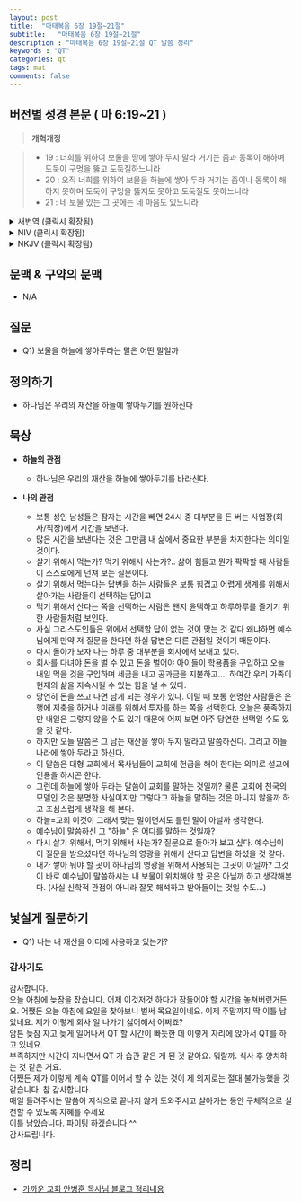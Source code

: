 ```yaml
---
layout: post
title:  "마태복음 6장 19절~21절"
subtitle:   "마태복음 6장 19절~21절"
description : "마태복음 6장 19절~21절 QT 말씀 정리"
keywords : "QT"
categories: qt
tags: mat
comments: false
---
```


## 버전별 성경 본문 ( 마 6:19~21 )

> **개혁개정**

>* 19 : 너희를 위하여 보물을 땅에 쌓아 두지 말라 거기는 좀과 동록이 해하며 도둑이 구멍을 뚫고 도둑질하느니라
>* 20 : 오직 너희를 위하여 보물을 하늘에 쌓아 두라 거기는 좀이나 동록이 해하지 못하며 도둑이 구멍을 뚫지도 못하고 도둑질도 못하느니라
>* 21 : 네 보물 있는 그 곳에는 네 마음도 있느니라

<details>
<summary> 새번역 (클릭시 확장됨)</summary>
<div markdown="1">

>* 19 : "너희는 자기를 위하여 보물을 땅에다가 쌓아 두지 말아라. 땅에서는 좀이 먹고 녹이 슬어서 망가지며, 도둑들이 뚫고 들어와서 훔쳐간다.
>* 20 : 그러므로 너희를 위하여 보물을 하늘에 쌓아 두어라. 거기에는 좀이 먹고 녹이 슬어서 망가지는 일이 없고, 도둑들이 뚫고 들어와서 훔쳐 가지도 못한다.
>* 21 : 너의 보물이 있는 곳에, 너의 마음도 있을 것이다."

</div>
</details>

<details>
<summary> NIV (클릭시 확장됨)</summary>
<div markdown="1">                                  

>* 19 : “Do not store up for yourselves treasures on earth, where moths and vermin destroy, and where thieves break in and steal.
>* 20 : But store up for yourselves treasures in heaven, where moths and vermin do not destroy, and where thieves do not break in and steal.
>* 21 : For where your treasure is, there your heart will be also.

</div>
</details>

<details>
<summary> NKJV (클릭시 확장됨)</summary>
<div markdown="1">

>* 19 : “Do not lay up for yourselves treasures on earth, where moth and rust destroy and where thieves break in and steal;
>* 20 : but lay up for yourselves treasures in heaven, where neither moth nor rust destroys and where thieves do not break in and steal.
>* 21 : For where your treasure is, there your heart will be also.

</div>
</details>

## 문맥 & 구약의 문맥 

* N/A

## 질문

* Q1) 보물을 하늘에 쌓아두라는 말은 어떤 말일까

## 정의하기

* 하나님은 우리의 재산을 하늘에 쌓아두기를 원하신다

## 묵상

* **하늘의 관점**  
    - 하나님은 우리의 재산을 하늘에 쌓아두기를 바라신다.
  
* **나의 관점**
    - 보통 성인 남성들은 잠자는 시간을 빼면 24시 중 대부분을 돈 버는 사업장(회사/직장)에서 시간을 보낸다.
    - 많은 시간을 보낸다는 것은 그만큼 내 삶에서 중요한 부분을 차지한다는 의미일 것이다. 
    - 살기 위해서 먹는가? 먹기 위해서 사는가?.. 삶이 힘들고 뭔가 팍팍할 때 사람들이 스스로에게 던져 보는 질문이다.
    - 살기 위해서 먹는다는 답변을 하는 사람들은 보통 힘겹고 어렵게 생계를 위해서 살아가는 사람들이 선택하는 답이고 
    - 먹기 위해서 산다는 쪽을 선택하는 사람은 왠지 윤택하고 하루하루를 즐기기 위한 사람들처럼 보인다.
    - 사실 그리스도인들은 위에서 선택할 답이 없는 것이 맞는 것 같다 왜냐하면 예수님에게 만약 저 질문을 한다면 하실 답변은 다른 관점일 것이기 때문이다. 
    - 다시 돌아가 보자 나는 하루 중 대부분을 회사에서 보내고 있다. 
    - 회사를 다녀야 돈을 벌 수 있고 돈을 벌어야 아이들이 학용품을 구입하고 오늘 내일 먹을 것을 구입하며 세금을 내고 공과금을 지불하고.... 하여간 우리 가족이 현재의 삶을 지속시킬 수 있는 힘을 낼 수 있다.
    - 당연히 돈을 쓰고 나면 남게 되는 경우가 있다. 이럴 때 보통 현명한 사람들은 은행에 저축을 하거나 미래를 위해서 투자를 하는 쪽을 선택한다. 오늘은 풍족하지만 내일은 그렇지 않을 수도 있기 때문에 어찌 보면 아주 당연한 선택일 수도 있을 것 같다.
    - 하지만 오늘 말씀은 그 남는 재산을 쌓아 두지 말라고 말씀하신다. 그리고 하늘나라에 쌓아 두라고 하신다.
    - 이 말씀은 대형 교회에서 목사님들이 교회에 헌금을 해야 한다는 의미로 설교에 인용을 하시곤 한다. 
    - 그런데 하늘에 쌓아 두라는 말씀이 교회를 말하는 것일까? 물론 교회에 천국의 모델인 것은 분명한 사실이지만 그렇다고 하늘을 말하는 것은 아니지 않을까 하고 조심스럽게 생각을 해 본다.
    - 하늘=교회 이것이 그래서 맞는 말이면서도 틀린 말이 아닐까 생각한다.
    - 예수님이 말씀하신 그 "하늘" 은 어디를 말하는 것일까? 
    - 다시 살기 위해서, 먹기 위해서 사는가? 질문으로 돌아가 보고 싶다. 예수님이 이 질문을 받으셨다면 하나님의 영광을 위해서 산다고 답변을 하셨을 것 같다. 
    - 내가 쌓아 둬야 할 곳이 하나님의 영광을 위해서 사용되는 그곳이 아닐까? 그것이 바로 예수님이 말씀하시는 내 보물이 위치해야 할 곳은 아닐까 하고 생각해본다. (사실 신학적 관점이 아니라 잘못 해석하고 받아들이는 것일 수도...)

## 낯설게 질문하기

* Q1) 나는 내 재산을 어디에 사용하고 있는가?

### 감사기도

감사합니다.  
오늘 아침에 늦잠을 잤습니다. 어제 이것저것 하다가 잠들어야 할 시간을 놓쳐버렸거든요. 어쨌든 오늘 아침에 요일을 찾아보니 벌써 목요일이네요. 이제 주말까지 딱 이틀 남았네요. 제가 이렇게 회사 일 나가기 싫어해서 어쩌죠?  
암튼 늦잠 자고 늦게 일어나서 QT 할 시간이 빠듯한 데 이렇게 자리에 앉아서 QT를 하고 있네요.  
부족하지만 시간이 지나면서 QT 가 습관 같은 게 된 것 같아요. 뭐랄까. 식사 후 양치하는 것 같은 거요.  
어쨌든 제가 이렇게 계속 QT를 이어서 할 수 있는 것이 제 의지로는 절대 불가능했을 것 같습니다. 참 감사합니다.  
매일 들려주시는 말씀이 지식으로 끝나지 않게 도와주시고 살아가는 동안 구체적으로 실천할 수 있도록 지혜를 주세요  
이틀 남았습니다. 파이팅 하겠습니다 ^^  
감사드립니다.  

## 정리
* [가까운 교회 안병훈 목사님 블로그 정리내용](https://blog.naver.com/tolerance2018)


